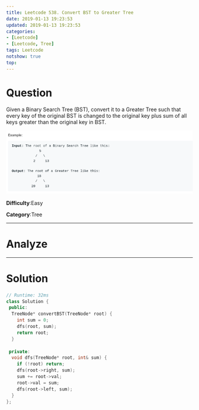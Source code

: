 ```yaml
---
title: Leetcode 538. Convert BST to Greater Tree
date: 2019-01-13 19:23:53
updated: 2019-01-13 19:23:53
categories: 
- [Leetcode]
- [Leetcode, Tree]
tags: Leetcode
notshow: true
top:
---
```


# Question

Given a Binary Search Tree (BST), convert it to a Greater Tree such that every key of the original BST is changed to the original key plus sum of all keys greater than the original key in BST.

![](/images/in-post/2019-01-13-Leetcode-538-Convert-BST-to-Greater-Tree/2019-01-13-19-24-27.png)

**Difficulty**:Easy

**Category**:Tree

<!-- more -->

------------

# Analyze

------------

# Solution

```cpp
// Runtime: 32ms
class Solution {
 public:
  TreeNode* convertBST(TreeNode* root) {
    int sum = 0;
    dfs(root, sum);
    return root;
  }

 private:
  void dfs(TreeNode* root, int& sum) {
    if (!root) return;
    dfs(root->right, sum);
    sum += root->val;
    root->val = sum;
    dfs(root->left, sum);
  }
};
```


